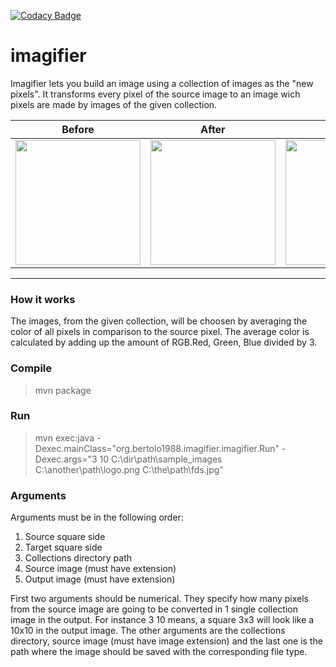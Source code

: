 [![Codacy Badge](https://api.codacy.com/project/badge/Grade/9669f28b3d144aa69de632e121b735b7)](https://www.codacy.com/app/tiagobertolo/imagifier?utm_source=github.com&amp;utm_medium=referral&amp;utm_content=bertolo1988/imagifier&amp;utm_campaign=Badge_Grade)

# **imagifier**
Imagifier lets you build an image using a collection of images as the "new pixels".
It transforms every pixel of the source image to an image wich pixels are made by images of the given collection. 

| Before       | After           | Detail  |
|:------------:|:---------------:|:-------:|
|<img src="http://i.imgur.com/F60pE8I.jpg" width="200"/>   | <img src="http://i.imgur.com/g4i9ImH.jpg" width="200" /> | <img src="http://i.imgur.com/fjybkeb.jpg" width="200" /> |

----------

### How it works

The images, from the given collection,  will be choosen by averaging the color of all pixels in comparison to the source pixel. 
The average color is calculated by adding up the amount of RGB.Red, Green, Blue divided by 3.
 
### Compile

> mvn package

### Run

> mvn exec:java -Dexec.mainClass="org.bertolo1988.imagifier.imagifier.Run" -Dexec.args="3 10 C:\dir\path\sample_images C:\another\path\logo.png C:\the\path\fds.jpg"

### Arguments

Arguments must be in the following order:

1. Source square side
2. Target square side
3. Collections directory path
4. Source image (must have extension)
5. Output image (must have extension)


First two arguments should be numerical. They specify how many pixels from the source image are going to be converted in 1 single collection image in the output.
For instance 3 10 means, a square 3x3 will look like a 10x10 in the output image.
The other arguments are the collections directory, source image (must have image extension) and the last one is the path where the image should be saved with the corresponding file type.

